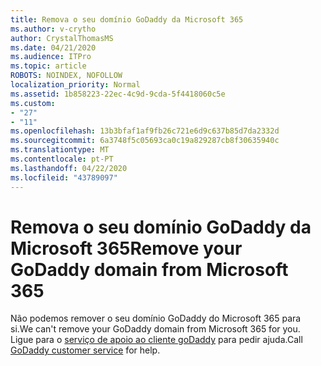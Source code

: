 ```yaml
---
title: Remova o seu domínio GoDaddy da Microsoft 365
ms.author: v-crytho
author: CrystalThomasMS
ms.date: 04/21/2020
ms.audience: ITPro
ms.topic: article
ROBOTS: NOINDEX, NOFOLLOW
localization_priority: Normal
ms.assetid: 1b858223-22ec-4c9d-9cda-5f4418060c5e
ms.custom:
- "27"
- "11"
ms.openlocfilehash: 13b3bfaf1af9fb26c721e6d9c637b85d7da2332d
ms.sourcegitcommit: 6a3748f5c05693ca0c19a829287cb8f30635940c
ms.translationtype: MT
ms.contentlocale: pt-PT
ms.lasthandoff: 04/22/2020
ms.locfileid: "43789097"
---
```

# <a name="remove-your-godaddy-domain-from-microsoft-365"></a><span data-ttu-id="5ec9f-102">Remova o seu domínio GoDaddy da Microsoft 365</span><span class="sxs-lookup"><span data-stu-id="5ec9f-102">Remove your GoDaddy domain from Microsoft 365</span></span>

<span data-ttu-id="5ec9f-103">Não podemos remover o seu domínio GoDaddy do Microsoft 365 para si.</span><span class="sxs-lookup"><span data-stu-id="5ec9f-103">We can't remove your GoDaddy domain from Microsoft 365 for you.</span></span> <span data-ttu-id="5ec9f-104">Ligue para o [serviço de apoio ao cliente goDaddy](https://aka.ms/contact-godaddy) para pedir ajuda.</span><span class="sxs-lookup"><span data-stu-id="5ec9f-104">Call [GoDaddy customer service](https://aka.ms/contact-godaddy) for help.</span></span>
  